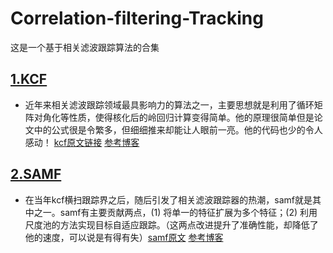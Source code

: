 # Correlation-filtering-Tracking
 这是一个基于相关滤波跟踪算法的合集

## [1.KCF ](https://github.com/yuandongbo123/Correlation-filtering-Tracking/tree/master/KCF)
- 近年来相关滤波跟踪领域最具影响力的算法之一，主要思想就是利用了循环矩阵对角化等性质，使得核化后的岭回归计算变得简单。他的原理很简单但是论文中的公式很是令繁多，但细细推来却能让人眼前一亮。他的代码也少的令人感动！
[kcf原文链接](https://ieeexplore.ieee.org/abstract/document/6870486) [参考博客](https://blog.csdn.net/shenxiaolu1984/article/details/50905283?ops_request_misc=%257B%2522request%255Fid%2522%253A%2522164697489416780269823659%2522%252C%2522scm%2522%253A%252220140713.130102334.pc%255Fall.%2522%257D&request_id=164697489416780269823659&biz_id=0&utm_medium=distribute.pc_search_result.none-task-blog-2~all~first_rank_ecpm_v1~rank_v31_ecpm-2-50905283.pc_search_result_cache&utm_term=KCF&spm=1018.2226.3001.4187)

## [2.SAMF](https://github.com/yuandongbo123/Correlation-filtering-Tracking/tree/master/samf)

- 在当年kcf横扫跟踪界之后，随后引发了相关滤波跟踪器的热潮，samf就是其中之一。samf有主要贡献两点，(1) 将单一的特征扩展为多个特征；(2) 利用尺度池的方法实现目标自适应跟踪。（这两点改进提升了准确性能，却降低了他的速度，可以说是有得有失）[samf原文](https://link.springer.com/chapter/10.1007%2F978-3-319-16181-5_18)  [参考博客](https://blog.csdn.net/weixin_38128100/article/details/80557315?ops_request_misc=%257B%2522request%255Fid%2522%253A%2522164697598016781685362342%2522%252C%2522scm%2522%253A%252220140713.130102334.pc%255Fall.%2522%257D&request_id=164697598016781685362342&biz_id=0&utm_medium=distribute.pc_search_result.none-task-blog-2~all~first_rank_ecpm_v1~rank_v31_ecpm-1-80557315.pc_search_result_cache&utm_term=SAMF&spm=1018.2226.3001.4187)
